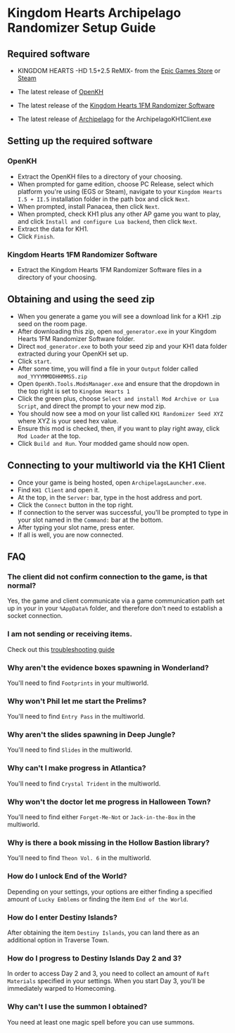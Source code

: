 # Kingdom Hearts Archipelago Randomizer Setup Guide

<h2 style="text-transform:none";>Required software</h2>

- KINGDOM HEARTS -HD 1.5+2.5 ReMIX- from the [Epic Games Store](https://store.epicgames.com/en-US/discover/kingdom-hearts) or [Steam](https://store.steampowered.com/app/2552430/KINGDOM_HEARTS_HD_1525_ReMIX/)

- The latest release of [OpenKH](https://github.com/OpenKH/OpenKh/releases)

- The latest release of the [Kingdom Hearts 1FM Randomizer Software](https://github.com/gaithern/KH1FM-RANDOMIZER/releases)

- The latest release of [Archipelago](https://github.com/ArchipelagoMW/Archipelago/releases) for the ArchipelagoKH1Client.exe

<h2 style="text-transform:none";>Setting up the required software</h2>

<h3 style="text-transform:none";>OpenKH</h3>

- Extract the OpenKH files to a directory of your choosing.
- When prompted for game edition, choose PC Release, select which platform you're using (EGS or Steam), navigate to your `Kingdom Hearts I.5 + II.5` installation folder in the path box and click `Next`.
- When prompted, install Panacea, then click `Next`.
- When prompted, check KH1 plus any other AP game you want to play, and click `Install and configure Lua backend`, then click `Next`.
- Extract the data for KH1.
- Click `Finish`.

<h3 style="text-transform:none";>Kingdom Hearts 1FM Randomizer Software</h3>

- Extract the Kingdom Hearts 1FM Randomizer Software files in a directory of your choosing.

<h2 style="text-transform:none";>Obtaining and using the seed zip</h2>

- When you generate a game you will see a download link for a KH1 .zip seed on the room page.
- After downloading this zip, open `mod_generator.exe` in your Kingdom Hearts 1FM Randomizer Software folder.
- Direct `mod_generator.exe` to both your seed zip and your KH1 data folder extracted during your OpenKH set up.
- Click `start`.
- After some time, you will find a file in your `Output` folder called `mod_YYYYMMDDHHMMSS.zip`
- Open `OpenKh.Tools.ModsManager.exe` and ensure that the dropdown in the top right is set to `Kingdom Hearts 1`
- Click the green plus, choose `Select and install Mod Archive or Lua Script`, and direct the prompt to your new mod zip.
- You should now see a mod on your list called `KH1 Randomizer Seed XYZ` where XYZ is your seed hex value.
- Ensure this mod is checked, then, if you want to play right away, click `Mod Loader` at the top.
- Click `Build and Run`.  Your modded game should now open.

<h2 style="text-transform:none";>Connecting to your multiworld via the KH1 Client</h2>

- Once your game is being hosted, open `ArchipelagoLauncher.exe`.
- Find `KH1 Client` and open it.
- At the top, in the `Server:` bar, type in the host address and port.
- Click the `Connect` button in the top right.
- If connection to the server was successful, you'll be prompted to type in your slot named in the `Command:` bar at the bottom.
- After typing your slot name, press enter.
- If all is well, you are now connected.

<h2 style="text-transform:none";>FAQ</h2>

<h3 style="text-transform:none";>The client did not confirm connection to the game, is that normal?</h3>

Yes, the game and client communicate via a game communication path set up in your in your `%AppData%` folder, and therefore don't need to establish a socket connection.

<h3 style="text-transform:none";>I am not sending or receiving items.</h3>

Check out this [troubleshooting guide](https://docs.google.com/document/d/1oAXxJWrNeqSL-tkB_01bLR0eT0urxz2FBo4URpq3VbM/edit?usp=sharing)

<h3 style="text-transform:none";>Why aren't the evidence boxes spawning in Wonderland?</h3>

You'll need to find `Footprints` in your multiworld.

<h3 style="text-transform:none";>Why won't Phil let me start the Prelims?</h3>

You'll need to find `Entry Pass` in the multiworld.

<h3 style="text-transform:none";>Why aren't the slides spawning in Deep Jungle?</h3>

You'll need to find `Slides` in the multiworld.

<h3 style="text-transform:none";>Why can't I make progress in Atlantica?</h3>

You'll need to find `Crystal Trident` in the multiworld.

<h3 style="text-transform:none";>Why won't the doctor let me progress in Halloween Town?</h3>

You'll need to find either `Forget-Me-Not` or `Jack-in-the-Box` in the multiworld.

<h3 style="text-transform:none";>Why is there a book missing in the Hollow Bastion library?</h3>

You'll need to find `Theon Vol. 6` in the multiworld.

<h3 style="text-transform:none";>How do I unlock End of the World?</h3>

Depending on your settings, your options are either finding a specified amount of `Lucky Emblems` or finding the item `End of the World`.

<h3 style="text-transform:none";>How do I enter Destiny Islands?</h3>

After obtaining the item `Destiny Islands`, you can land there as an additional option in Traverse Town.

<h3 style="text-transform:none";>How do I progress to Destiny Islands Day 2 and 3?</h3>

In order to access Day 2 and 3, you need to collect an amount of `Raft Materials` specified in your settings.  When you start Day 3, you'll be immediately warped to Homecoming.

<h3 style="text-transform:none";>Why can't I use the summon I obtained?</h3>

You need at least one magic spell before you can use summons.
